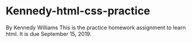 # Kennedy-html-css-practice
By Kennedy Williams
This is the practice homework assignment to learn html. It is due September 15, 2019.
